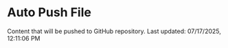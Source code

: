 # Auto Push File

Content that will be pushed to GitHub repository.
Last updated: 07/17/2025, 12:11:06 PM